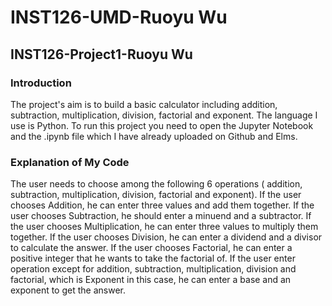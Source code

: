 # INST126-UMD-Ruoyu Wu 
## INST126-Project1-Ruoyu Wu 
### Introduction
The project's aim is to build a basic calculator including addition, subtraction, multiplication, division, factorial and exponent.
The language I use is Python.
To run this project you need to open the Jupyter Notebook and the .ipynb file which I have already uploaded on Github and Elms.
### Explanation of My Code 
The user needs to choose among the following 6 operations ( addition, subtraction, multiplication, division, factorial and exponent).
If the user chooses Addition, he can enter three values and add them together.
If the user chooses Subtraction, he should enter a minuend and a subtractor.
If the user chooses Multiplication, he can enter three values to multiply them together.
If the user chooses Division, he can enter a dividend and a divisor to calculate the answer. 
If the user chooses Factorial, he can enter a positive integer that he wants to take the factorial of.
If the user enter operation except for addition, subtraction, multiplication, division and factorial, which is Exponent in this case, he can enter a base and an exponent to get the answer.
